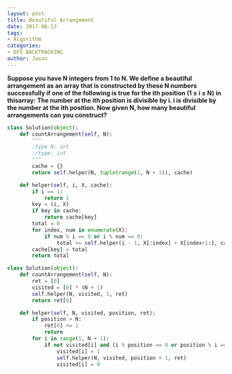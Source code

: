 ```yaml
---
layout: post
title: Beautiful Arrangement
date: 2017-06-13
tags:
- Algorithm
categories:
- DFS BACKTRACKING
author: Jason
---
```

**Suppose you have N integers from 1 to N. We define a beautiful arrangement as an array that is constructed by these N numbers successfully if one of the following is true for the ith position (1 ≤ i ≤ N) in thisarray: The number at the ith position is divisible by i. i is divisible by the number at the ith position. Now given N, how many beautiful arrangements can you construct?**

```python
class Solution(object):
    def countArrangement(self, N):
        """
        :type N: int
        :rtype: int
        """
        cache = {}
        return self.helper(N, tuple(range(1, N + 1)), cache)

    def helper(self, i, X, cache):
        if i == 1:
            return 1
        key = (i, X)
        if key in cache:
            return cache[key]
        total = 0
        for index, num in enumerate(X):
            if num % i == 0 or i % num == 0:
                total += self.helper(i - 1, X[:index] + X[index+1:], cache)
        cache[key] = total
        return total

class Solution(object):
    def countArrangement(self, N):
        ret = [0]
        visited = [0] * (N + 1)
        self.helper(N, visited, 1, ret)
        return ret[0]

    def helper(self, N, visited, position, ret):
        if position > N:
            ret[0] += 1
            return
        for i in range(1, N + 1):
            if not visited[i] and (i % position == 0 or position % i == 0):
                visited[i] = 1
                self.helper(N, visited, position + 1, ret)
                visited[i] = 0
```

